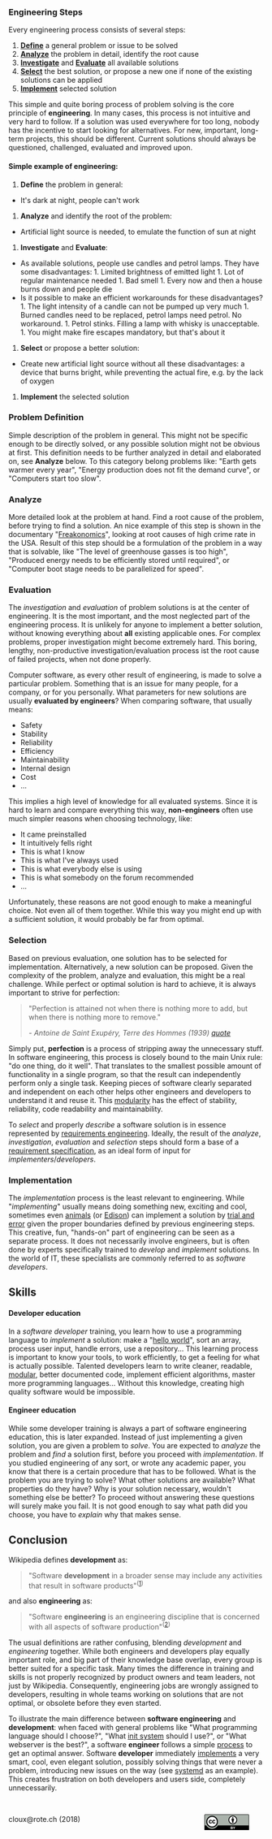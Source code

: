 ### Engineering Steps

Every engineering process consists of several steps:

 1. **<u>Define</u>** a general problem or issue to be solved
 1. **<u>Analyze</u>** the problem in detail, identify the root cause
 1. **<u>Investigate</u>** and **<u>Evaluate</u>** all available solutions
 1. **<u>Select</u>** the best solution, or propose a new one if none of the existing solutions can be applied
 1. **<u>Implement</u>** selected solution

This simple and quite boring process of problem solving is the core principle of **engineering**. In many cases, this process is not intuitive and very hard to follow. If a solution was used everywhere for too long, nobody has the incentive to start looking for alternatives. For new, important, long-term projects, this should be different. Current solutions should always be questioned, challenged, evaluated and improved upon.

#### Simple example of engineering:

1. **Define** the problem in general:
  * It's dark at night, people can't work
1. **Analyze** and identify the root of the problem:
  * Artificial light source is needed, to emulate the function of sun at night
1. **Investigate** and **Evaluate**:
  * As available solutions, people use candles and petrol lamps. They have some disadvantages:
        1. Limited brightness of emitted light
        1. Lot of regular maintenance needed
        1. Bad smell
        1. Every now and then a house burns down and people die
  * Is it possible to make an efficient workarounds for these disadvantages?
        1. The light intensity of a candle can not be pumped up very much
        1. Burned candles need to be replaced, petrol lamps need petrol. No workaround.
        1. Petrol stinks. Filling a lamp with whisky is unacceptable.
        1. You might make fire escapes mandatory, but that's about it
1. **Select** or propose a better solution:
  * Create new artificial light source without all these disadvantages: a device that burns bright, while preventing the actual fire, e.g. by the lack of oxygen
1. **Implement** the selected solution

### Problem Definition

Simple description of the problem in general. This might not be specific enough to be directly solved, or any possible solution might not be obvious at first. This definition needs to be further analyzed in detail and elaborated on, see **Analyze** below. To this category belong problems like: "Earth gets warmer every year", "Energy production does not fit the demand curve", or "Computers start too slow".

### Analyze

More detailed look at the problem at hand. Find a root cause of the problem, before trying to find a solution. An nice example of this step is shown in the documentary "[Freakonomics](http://www.imdb.com/title/tt1152822/)", looking at root causes of high crime rate in the USA. Result of this step should be a formulation of the problem in a way that is solvable, like "The level of greenhouse gasses is too high", "Produced energy needs to be efficiently stored until required", or "Computer boot stage needs to be parallelized for speed".

### Evaluation

The _investigation_ and _evaluation_ of problem solutions is at the center of engineering. It is the most important, and the most neglected part of the engineering process. It is unlikely for anyone to implement a better solution, without knowing everything about **all** existing applicable ones. For complex problems, proper investigation might become extremely hard. This boring, lengthy, non-productive investigation/evaluation process ist the root cause of failed projects, when not done properly. 

Computer software, as every other result of engineering, is made to solve a particular problem. Something that is an issue for many people, for a company, or for you personally. What parameters for new solutions are usually **evaluated by engineers**? When comparing software, that usually means:

 * Safety
 * Stability
 * Reliability
 * Efficiency
 * Maintainability
 * Internal design
 * Cost
 * ...

This implies a high level of knowledge for all evaluated systems. Since it is hard to learn and compare everything this way, **non-engineers** often use much simpler reasons when choosing technology, like:

 * It came preinstalled
 * It intuitively fells right
 * This is what I know
 * This is what I've always used
 * This is what everybody else is using
 * This is what somebody on the forum recommended
 * ...

Unfortunately, these reasons are not good enough to make a meaningful choice. Not even all of them together. While this way you might end up with a sufficient solution, it would probably be far from optimal.

### Selection

Based on previous evaluation, one solution has to be selected for implementation. Alternatively, a new solution can be proposed. Given the complexity of the problem, analyze and evaluation, this might be a real challenge. While perfect or optimal solution is hard to achieve, it is always important to strive for perfection:

>"Perfection is attained not when there is nothing more to add, but when there is nothing more to remove."
>
><cite> - Antoine de Saint Exupéry, Terre des Hommes (1939) [quote](https://en.wikiquote.org/wiki/Antoine_de_Saint_Exup%C3%A9ry)</cite>

Simply put, **perfection** is a process of stripping away the unnecessary stuff. In software engineering, this process is closely bound to the main Unix rule: "do one thing, do it well". That translates to the smallest possible amount of functionality in a single program, so that the result can independently perform only a single task. Keeping pieces of software clearly separated and independent on each other helps other engineers and developers to understand it and reuse it. This [modularity](https://en.wikipedia.org/wiki/Modular_programming) has the effect of stability, reliability, code readability and maintainability.

To _select_ and properly _describe_ a software solution is in essence represented by [requirements engineering](https://en.wikipedia.org/wiki/Requirements_engineering). Ideally, the result of the _analyze_, _investigation_, _evaluation_ and _selection_ steps should form a base of a [requirement specification](https://en.wikipedia.org/wiki/Software_requirements_specification), as an ideal form of input for _implementers_/_developers_.

### Implementation

The _implementation_ process is the least relevant to engineering. While "_implementing_" usually means doing something new, exciting and cool, sometimes even [animals](https://www.psychestudy.com/behavioral/learning-memory/trial-error-learning) (or [Edison](https://www.uky.edu/~eushe2/Pajares/OnFailingG.html)) can implement a solution by [trial and error](https://en.wikipedia.org/wiki/Trial_and_error) given the proper boundaries defined by previous engineering steps. This creative, fun, "hands-on" part of engineering can be seen as a separate process. It does not necessarily involve engineers, but is often done by experts specifically trained to _develop_ and _implement_ solutions. In the world of IT, these specialists are commonly referred to as _software developers_.

## Skills

#### Developer education

In a _software developer_ training, you learn how to use a programming language to _implement_ a solution: make a "[hello world](https://helloworldcollection.github.io)", sort an array, process user input, handle errors, use a repository... This learning process is important to know your tools, to work efficiently, to get a feeling for what is actually possible. Talented developers learn to write cleaner, readable, [modular](https://en.wikipedia.org/wiki/Modular_programming), better documented code, implement efficient algorithms, master more programming languages... Without this knowledge, creating high quality software would be impossible.

#### Engineer education

While some developer training is always a part of software engineering education, this is later expanded. Instead of just implementing a given solution, you are given a problem to _solve_. You are expected to _analyze_ the problem and _find_ a solution first, before you proceed with _implementation_. If you studied engineering of any sort, or wrote any academic paper, you know that there is a certain procedure that has to be followed. What is the problem you are trying to solve? What other solutions are available? What properties do they have? Why is your solution necessary, wouldn't something else be better? To proceed without answering these questions will surely make you fail. It is not good enough to say what path did you choose, you have to _explain_ why that makes sense.

## Conclusion

Wikipedia defines **development** as:
>"Software **development** in a broader sense may include any activities that result in software products"<sup>([1](https://en.wikipedia.org/wiki/Software_development))</sup> 

and also **engineering** as:
>"Software **engineering** is an engineering discipline that is concerned with all aspects of software production"<sup>([2](https://en.wikipedia.org/wiki/Software_engineering))</sup>

The usual definitions are rather confusing, blending _development_ and _engineering_ together. While both engineers and developers play equally important role, and big part of their knowledge base overlap, every group is better suited for a specific task. Many times the difference in training and skills is not properly recognized by product owners and team leaders, not just by Wikipedia. Consequently, engineering jobs are wrongly assigned to developers, resulting in whole teams working on solutions that are not optimal, or obsolete before they even started.

To illustrate the main difference between **software engineering** and **development**: when faced with general problems like "What programming language should I choose?", "What [init system](/init) should I use?", or "What webserver is the best?", a software **engineer** follows a simple [process](#engineering-steps) to get an optimal answer. Software **developer** immediately [implements](#implementation) a very smart, cool, even elegant solution, possibly solving things that were never a problem, introducing new issues on the way (see [systemd](/init/#systemd) as an example). This creates frustration on both developers and users side, completely unnecessarily.

<a href="https://creativecommons.org/licenses/by/4.0/"><img src="../cc-by.png" align="right" style="padding:30px;"></a><br>
<p class="footer">
cloux@rote.ch (2018)
</p>
